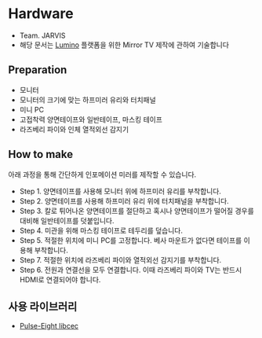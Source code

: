# Hardware
* Team. JARVIS
* 해당 문서는 [Lumino](https://github.com/1step6thswmaestro/12) 플랫폼을 위한 Mirror TV 제작에 관하여 기술합니다

## Preparation
* 모니터
* 모니터의 크기에 맞는 하프미러 유리와 터치패널
* 미니 PC
* 고접착력 양면테이프와 일반테이프, 마스킹 테이프
* 라즈베리 파이와 인체 열적외선 감지기

## How to make
아래 과정을 통해 간단하게 인포메이션 미러를 제작할 수 있습니다.

* Step 1. 양면테이프를 사용해 모니터 위에 하프미러 유리를 부착합니다.
* Step 2. 양면테이프를 사용해 하프미러 유리 위에 터치패널을 부착합니다.
* Step 3. 칼로 튀어나온 양면테이프를 절단하고 혹시나 양면테이프가 떨어질 경우를 대비해 일반테이프를 덧붙입니다.
* Step 4. 미관을 위해 마스킹 테이프로 테두리를 덮습니다.
* Step 5. 적절한 위치에 미니 PC를 고정합니다. 베사 마운트가 없다면 테이프를 이용해 부착합니다.
* Step 7. 적절한 위치에 라즈베리 파이와 열적외선 감지기를 부착합니다.
* Step 6. 전원과 연결선을 모두 연결합니다. 이때 라즈베리 파이와 TV는 반드시 HDMI로 연결되어야 합니다.

## 사용 라이브러리
* [Pulse-Eight libcec](https://github.com/Pulse-Eight/libcec)
